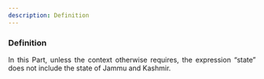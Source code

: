 ```yaml
---
description: Definition
---
```


### Definition
<div style="text-align: justify">

In this Part, unless the context otherwise requires, the expression “state” does not include the state of Jammu and Kashmir.
